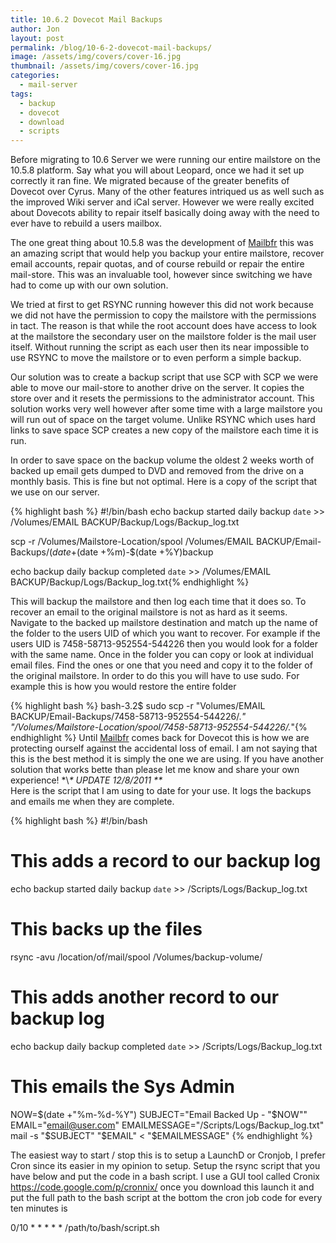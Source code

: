 ```yaml
---
title: 10.6.2 Dovecot Mail Backups
author: Jon
layout: post
permalink: /blog/10-6-2-dovecot-mail-backups/
image: /assets/img/covers/cover-16.jpg
thumbnail: /assets/img/covers/cover-16.jpg
categories:
  - mail-server
tags:
  - backup
  - dovecot
  - download
  - scripts
---
```

Before migrating to 10.6 Server we were running our entire mailstore on the 10.5.8 platform. Say what you will about Leopard, once we had it set up correctly it ran fine. We migrated because of the greater benefits of Dovecot over Cyrus. Many of the other features intriqued us as well such as the improved Wiki server and iCal server. However we were really excited about Dovecots ability to repair itself basically doing away with the need to ever have to rebuild a users mailbox.

The one great thing about 10.5.8 was the development of [Mailbfr][1] this was an amazing script that would help you backup your entire mailstore, recover email accounts, repair quotas, and of course rebuild or repair the entire mail-store. This was an invaluable tool, however since switching we have had to come up with our own solution.

We tried at first to get RSYNC running however this did not work because we did not have the permission to copy the mailstore with the permissions in tact. The reason is that while the root account does have access to look at the mailstore the secondary user on the mailstore folder is the mail user itself. Without running the script as each user then its near impossible to use RSYNC to move the mailstore or to even perform a simple backup.

Our solution was to create a backup script that use SCP with SCP we were able to move our mail-store to another drive on the server. It copies the store over and it resets the permissions to the administrator account. This solution works very well however after some time with a large mailstore you will run out of space on the target volume. Unlike RSYNC which uses hard links to save space SCP creates a new copy of the mailstore each time it is run.

In order to save space on the backup volume the oldest 2 weeks worth of backed up email gets dumped to DVD and removed from the drive on a monthly basis. This is fine but not optimal. Here is a copy of the script that we use on our server.

{% highlight bash %}
#!/bin/bash
echo backup started daily backup `date` >> /Volumes/EMAIL BACKUP/Backup/Logs/Backup_log.txt

scp -r /Volumes/Mailstore-Location/spool /Volumes/EMAIL BACKUP/Email-Backups/$(date +%d)-$(date +%m)-$(date +%Y)backup 

echo backup daily backup completed `date` >> /Volumes/EMAIL BACKUP/Backup/Logs/Backup_log.txt{% endhighlight %}

This will backup the mailstore and then log each time that it does so. To recover an email to the original mailstore is not as hard as it seems. Navigate to the backed up mailstore destination and match up the name of the folder to the users UID of which you want to recover. For example if the users UID is 7458-58713-952554-544226 then you would look for a folder with the same name. Once in the folder you can copy or look at individual email files. Find the ones or one that you need and copy it to the folder of the original mailstore. In order to do this you will have to use sudo. For example this is how you would restore the entire folder

{% highlight bash %}
bash-3.2$ sudo scp -r "Volumes/EMAIL BACKUP/Email-Backups/7458-58713-952554-544226/.*" "/Volumes/Mailstore-Location/spool/7458-58713-952554-544226/.*"{% endhighlight %}
Until [Mailbfr][1] comes back for Dovecot this is how we are protecting ourself against the accidental loss of email. I am not saying that this is the best method it is simply the one we are using. If you have another solution that works bette than please let me know and share your own experience!
\*\\*\* UPDATE 12/8/2011 \*\**  
Here is the script that I am using to date for your use. It logs the backups and emails me when they are complete.

{% highlight bash %}
#!/bin/bash
# This adds a record to our backup log
echo backup started daily backup `date` >> /Scripts/Logs/Backup_log.txt
# This backs up the files
rsync -avu /location/of/mail/spool /Volumes/backup-volume/
# This adds another record to our backup log
echo backup daily backup completed `date` >> /Scripts/Logs/Backup_log.txt
# This emails the Sys Admin
NOW=$(date +"%m-%d-%Y")
SUBJECT="Email Backed Up - "$NOW""
EMAIL="email@user.com"
EMAILMESSAGE="/Scripts/Logs/Backup_log.txt"
mail -s "$SUBJECT" "$EMAIL" < "$EMAILMESSAGE"
{% endhighlight %}

The easiest way to start / stop this is to setup a LaunchD or Cronjob, I prefer Cron since its easier in my opinion to setup. Setup the rsync script that you have below and put the code in a bash script. I use a GUI tool called Cronix https://code.google.com/p/cronnix/ once you download this launch it and put the full path to the bash script at the bottom the cron job code for every ten minutes is

0/10 \* \* \* \* * /path/to/bash/script.sh



 [1]: https://osx.topicdesk.com/content/view/41/41/
